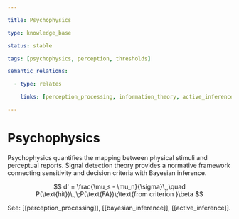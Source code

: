 ```yaml
---

title: Psychophysics

type: knowledge_base

status: stable

tags: [psychophysics, perception, thresholds]

semantic_relations:

  - type: relates

    links: [perception_processing, information_theory, active_inference]

---
```


# Psychophysics

Psychophysics quantifies the mapping between physical stimuli and perceptual reports. Signal detection theory provides a normative framework connecting sensitivity and decision criteria with Bayesian inference.

```math

d' = \frac{\mu_s - \mu_n}{\sigma}\,,\quad P(\text{hit})\,,\;P(\text{FA})\;\text{from criterion }\beta

```

See: [[perception_processing]], [[bayesian_inference]], [[active_inference]].


